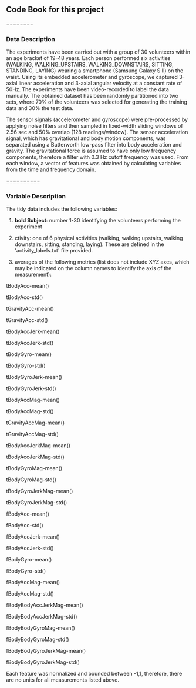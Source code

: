 ## Code Book for this project
========
### Data Description

The experiments have been carried out with a group of 30 volunteers within an age bracket of 19-48 years. Each person performed six activities (WALKING, WALKING_UPSTAIRS, WALKING_DOWNSTAIRS, SITTING, STANDING, LAYING) wearing a smartphone (Samsung Galaxy S II) on the waist. Using its embedded accelerometer and gyroscope, we captured 3-axial linear acceleration and 3-axial angular velocity at a constant rate of 50Hz. The experiments have been video-recorded to label the data manually. The obtained dataset has been randomly partitioned into two sets, where 70% of the volunteers was selected for generating the training data and 30% the test data.

The sensor signals (accelerometer and gyroscope) were pre-processed by applying noise filters and then sampled in fixed-width sliding windows of 2.56 sec and 50% overlap (128 readings/window). The sensor acceleration signal, which has gravitational and body motion components, was separated using a Butterworth low-pass filter into body acceleration and gravity. The gravitational force is assumed to have only low frequency components, therefore a filter with 0.3 Hz cutoff frequency was used. From each window, a vector of features was obtained by calculating variables from the time and frequency domain.

==========
### Variable Description

The tidy data includes the following variables:


  1. __bold Subject__: number 1-30 identifying the volunteers performing the experiment

  2. ctivity: one of 6 physical activities (walking, walking upstairs, walking downstairs, sitting, standing, laying). These are defined in the 'activity_labels.txt' file provided.

3) averages of the following metrics (list does not include XYZ axes, which may be indicated on the column names to identify the axis of the measurement):

tBodyAcc-mean()

tBodyAcc-std()

tGravityAcc-mean()

tGravityAcc-std()

tBodyAccJerk-mean()

tBodyAccJerk-std()

tBodyGyro-mean()

tBodyGyro-std()

tBodyGyroJerk-mean()

tBodyGyroJerk-std()

tBodyAccMag-mean()

tBodyAccMag-std()

tGravityAccMag-mean()

tGravityAccMag-std()

tBodyAccJerkMag-mean()

tBodyAccJerkMag-std()

tBodyGyroMag-mean()

tBodyGyroMag-std()

tBodyGyroJerkMag-mean()

tBodyGyroJerkMag-std()

fBodyAcc-mean()

fBodyAcc-std()

fBodyAccJerk-mean()

fBodyAccJerk-std()

fBodyGyro-mean()

fBodyGyro-std()

fBodyAccMag-mean()

fBodyAccMag-std()

fBodyBodyAccJerkMag-mean()

fBodyBodyAccJerkMag-std()

fBodyBodyGyroMag-mean()

fBodyBodyGyroMag-std()

fBodyBodyGyroJerkMag-mean()

fBodyBodyGyroJerkMag-std()

Each feature was normalized and bounded between -1,1, therefore, there are no units for all measurements listed above.
